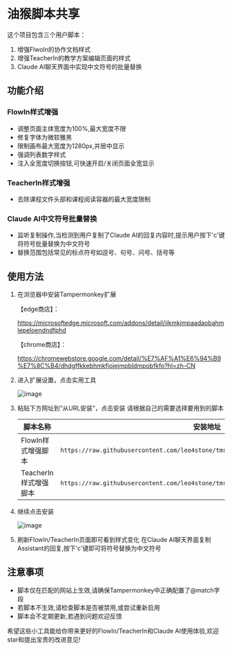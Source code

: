 # 油猴脚本共享

这个项目包含三个用户脚本：
1. 增强FlwoIn的协作文档样式
2. 增强TeacherIn的教学方案编辑页面的样式
3. Claude AI聊天界面中实现中文符号的批量替换

## 功能介绍

### FlowIn样式增强

- 调整页面主体宽度为100%,最大宽度不限
- 修复字体为微软雅黑
- 限制画布最大宽度为1280px,并居中显示
- 强调列表数字样式
- 注入全宽度切换按钮,可快速开启/关闭页面全宽显示

### TeacherIn样式增强 

- 去除课程文件头部和课程阅读容器的最大宽度限制

### Claude AI中文符号批量替换

- 监听复制操作,当检测到用户复制了Claude AI的回复内容时,提示用户按下'c'键将符号批量替换为中文符号
- 替换范围包括常见的标点符号如逗号、句号、问号、括号等

## 使用方法

1. 在浏览器中安装Tampermonkey扩展
   
     【edge商店】：
     
     https://microsoftedge.microsoft.com/addons/detail/iikmkjmpaadaobahmlepeloendndfphd
     
     【chrome商店】：
     
     https://chromewebstore.google.com/detail/%E7%AF%A1%E6%94%B9%E7%8C%B4/dhdgffkkebhmkfjojejmpbldmpobfkfo?hl=zh-CN
  
2. 进入扩展设置，点击实用工具
   
   ![image](https://github.com/leo4stone/tmsp/assets/10969261/82356ef7-b8e4-4d21-9e62-5a4b7cf2308c)

3. 粘贴下方网址到“从URL安装”，点击安装
   请根据自己的需要选择要用到的脚本
   
   | 脚本名称 | 安装地址 |
   | --- | --- |
   | FlowIn样式增强脚本 | `https://raw.githubusercontent.com/leo4stone/tmsp/main/flowin_style_enhancer.js` |
   | TeacherIn样式增强脚本 | `https://raw.githubusercontent.com/leo4stone/tmsp/main/teacherin_nbstyle_enhancer.js` |

4. 继续点击安装
   
     ![image](https://github.com/leo4stone/tmsp/assets/10969261/81b8200d-7a4e-4c13-974f-2757c6a889ee)


5. 刷新FlowIn/TeacherIn页面即可看到样式变化
   在Claude AI聊天界面复制Assistant的回复,按下'c'键即可将符号替换为中文符号

## 注意事项

- 脚本仅在匹配的网站上生效,请确保Tampermonkey中正确配置了@match字段
- 若脚本不生效,请检查脚本是否被禁用,或尝试重新启用
- 脚本会不定期更新,若遇到问题欢迎反馈

希望这些小工具能给你带来更好的FlowIn/TeacherIn和Claude AI使用体验,欢迎star和提出宝贵的改进意见!
